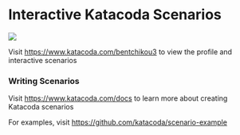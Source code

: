 # Interactive Katacoda Scenarios

[![](http://shields.katacoda.com/katacoda/bentchikou3/count.svg)](https://www.katacoda.com/bentchikou3 "Get your profile on Katacoda.com")

Visit https://www.katacoda.com/bentchikou3 to view the profile and interactive scenarios

### Writing Scenarios
Visit https://www.katacoda.com/docs to learn more about creating Katacoda scenarios

For examples, visit https://github.com/katacoda/scenario-example
